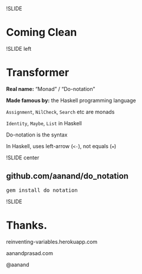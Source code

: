 !SLIDE
# Coming Clean #

!SLIDE left
# Transformer #

**Real name:** “Monad” / “Do-notation”

**Made famous by:** the Haskell programming language

`Assignment`, `NilCheck`, `Search` etc are monads

`Identity`, `Maybe`, `List` in Haskell

Do-notation is the syntax

In Haskell, uses left-arrow (`<-`), not equals (`=`)

!SLIDE center
## github.com/aanand/do_notation
<pre>gem install do_notation</pre>

!SLIDE
# Thanks. #

reinventing-variables.herokuapp.com

aanandprasad.com

@aanand


